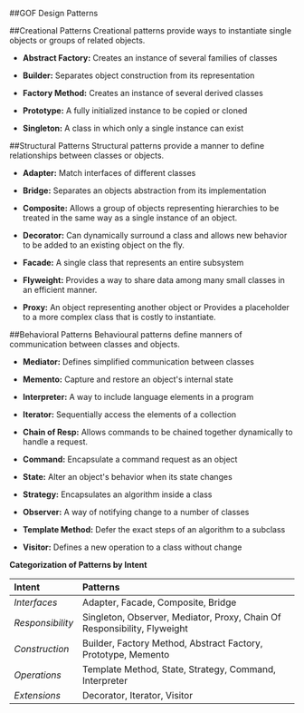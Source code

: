 ##GOF Design Patterns

##Creational Patterns
Creational patterns provide ways to instantiate single objects or groups of related objects. 

  + **Abstract Factory:** Creates an instance of several families of classes

  + **Builder:** Separates object construction from its representation

  + **Factory Method:** Creates an instance of several derived classes

  + **Prototype:** A fully initialized instance to be copied or cloned

  + **Singleton:** A class in which only a single instance can exist

##Structural Patterns
Structural patterns provide a manner to define relationships between classes or objects.

  + **Adapter:** Match interfaces of different classes

  + **Bridge:** Separates an objects abstraction from its implementation

  + **Composite:** Allows a group of objects representing hierarchies to be treated in the same way as a single instance of an object. 

  + **Decorator:** Can dynamically surround a class and allows new behavior to be added to an existing object on the fly.

  + **Facade:** A single class that represents an entire subsystem

  + **Flyweight:** Provides a way to share data among many small classes in an efficient manner. 

  + **Proxy:** An object representing another object or Provides a placeholder to a more complex class that is costly to instantiate.


##Behavioral Patterns
Behavioural patterns define manners of communication between classes and objects.

  + **Mediator:** Defines simplified communication between classes

  + **Memento:** Capture and restore an object's internal state

  + **Interpreter:** A way to include language elements in a program

  + **Iterator:** Sequentially access the elements of a collection

  + **Chain of Resp:** Allows commands to be chained together dynamically to handle a request.

  + **Command:** Encapsulate a command request as an object

  + **State:** Alter an object's behavior when its state changes

  + **Strategy:** Encapsulates an algorithm inside a class

  + **Observer:** A way of notifying change to a number of classes

  + **Template Method:** Defer the exact steps of an algorithm to a 
subclass

  + **Visitor:** Defines a new operation to a class without change


**Categorization of Patterns by Intent**


 **Intent** | **Patterns** 
:-----------|:------------
 *Interfaces*    |Adapter, Facade, Composite, Bridge                                       
 *Responsibility*|Singleton, Observer, Mediator, Proxy, Chain Of Responsibility, Flyweight
 *Construction*  |Builder, Factory Method, Abstract Factory, Prototype, Memento            
 *Operations*    |Template Method, State, Strategy, Command, Interpreter                    
 *Extensions*    |Decorator, Iterator, Visitor                                            
 
